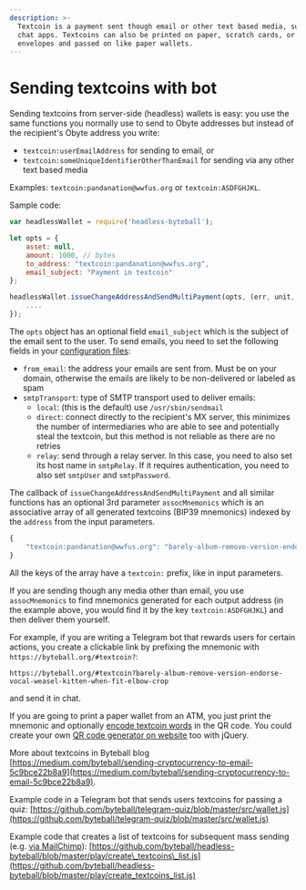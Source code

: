 ```yaml
---
description: >-
  Textcoin is a payment sent though email or other text based media, such as
  chat apps. Textcoins can also be printed on paper, scratch cards, or PIN
  envelopes and passed on like paper wallets.
---
```


# Sending textcoins with bot

Sending textcoins from server-side \(headless\) wallets is easy: you use the same functions you normally use to send to Obyte addresses but instead of the recipient's Obyte address you write:

* `textcoin:userEmailAddress` for sending to email, or
* `textcoin:someUniqueIdentifierOtherThanEmail` for sending via any other text based media

Examples: `textcoin:pandanation@wwfus.org` or `textcoin:ASDFGHJKL`.

Sample code:

```javascript
var headlessWallet = require('headless-byteball');

let opts = {
	asset: null, 
	amount: 1000, // bytes
	to_address: "textcoin:pandanation@wwfus.org",
	email_subject: "Payment in textcoin"
};

headlessWallet.issueChangeAddressAndSendMultiPayment(opts, (err, unit, assocMnemonics) => {
	....
});
```

The `opts` object has an optional field `email_subject` which is the subject of the email sent to the user. To send emails, you need to set the following fields in your [configuration files](https://github.com/byteball/byteballcore#configuring):

* `from_email`: the address your emails are sent from. Must be on your domain, otherwise the emails are likely to be non-delivered or labeled as spam
* `smtpTransport`: type of SMTP transport used to deliver emails:
  * `local`: \(this is the default\) use `/usr/sbin/sendmail`
  * `direct`: connect directly to the recipient's MX server, this minimizes the number of intermediaries who are able to see and potentially steal the textcoin, but this method is not reliable as there are no retries
  * `relay`: send through a relay server. In this case, you need to also set its host name in `smtpRelay`. If it requires authentication, you need to also set `smtpUser` and `smtpPassword`.

The callback of `issueChangeAddressAndSendMultiPayment` and all similar functions has an optional 3rd parameter `assocMnemonics` which is an associative array of all generated textcoins \(BIP39 mnemonics\) indexed by the `address` from the input parameters.

```javascript
{
	"textcoin:pandanation@wwfus.org": "barely-album-remove-version-endorse-vocal-weasel-kitten-when-fit-elbow-crop"
}
```

All the keys of the array have a `textcoin:` prefix, like in input parameters.

If you are sending though any media other than email, you use `assocMnemonics` to find mnemonics generated for each output address \(in the example above, you would find it by the key `textcoin:ASDFGHJKL`\) and then deliver them yourself.

For example, if you are writing a Telegram bot that rewards users for certain actions, you create a clickable link by prefixing the mnemonic with `https://byteball.org/#textcoin?`:

```text
https://byteball.org/#textcoin?barely-album-remove-version-endorse-vocal-weasel-kitten-when-fit-elbow-crop
```

and send it in chat.

If you are going to print a paper wallet from an ATM, you just print the mnemonic and optionally [encode textcoin words](byteball-protocol-uri.md#receiving-textcoins-via-link) in the QR code. You could create your own [QR code generator on website](byteball-protocol-uri.md#using-protocol-uri-in-qr-code) too with jQuery.

More about textcoins in Byteball blog  
[https://medium.com/byteball/sending-cryptocurrency-to-email-5c9bce22b8a9](https://medium.com/byteball/sending-cryptocurrency-to-email-5c9bce22b8a9).

Example code in a Telegram bot that sends users textcoins for passing a quiz: [https://github.com/byteball/telegram-quiz/blob/master/src/wallet.js](https://github.com/byteball/telegram-quiz/blob/master/src/wallet.js)

Example code that creates a list of textcoins for subsequent mass sending \(e.g. [via MailChimp](https://medium.com/byteball-help/using-mailchimp-to-mass-send-payments-as-textcoins-5c1db06342e3)\): [https://github.com/byteball/headless-byteball/blob/master/play/create\_textcoins\_list.js](https://github.com/byteball/headless-byteball/blob/master/play/create_textcoins_list.js)

